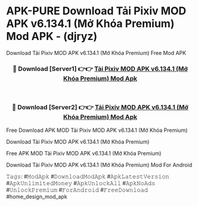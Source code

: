# APK-PURE Download Tải Pixiv MOD APK v6.134.1 (Mở Khóa Premium) Mod APK - (djryz)
Download Tải Pixiv MOD APK v6.134.1 (Mở Khóa Premium) Free Mod APK

<div align="center">
<h3>🔴 Download [Server1] 👉👉 <a href="https://apk-comot.site?title=Tải_Pixiv_MOD_APK_v6.134.1_(Mở_Khóa_Premium)">Tải Pixiv MOD APK v6.134.1 (Mở Khóa Premium) Mod Apk</a></h3><br>

<h3>🔴 Download [Server2] 👉👉 <a href="https://apk-comot.site?title=Tải_Pixiv_MOD_APK_v6.134.1_(Mở_Khóa_Premium)">Tải Pixiv MOD APK v6.134.1 (Mở Khóa Premium) Mod Apk</a></h3>
</div>


Free Download APK MOD Tải Pixiv MOD APK v6.134.1 (Mở Khóa Premium)

Download Tải Pixiv MOD APK v6.134.1 (Mở Khóa Premium) 

Free APK MOD Tải Pixiv MOD APK v6.134.1 (Mở Khóa Premium) 

Download Tải Pixiv MOD APK v6.134.1 (Mở Khóa Premium) Mod For Android

𝚃𝚊𝚐𝚜: #𝙼𝚘𝚍𝙰𝚙𝚔 #𝙳𝚘𝚠𝚗𝚕𝚘𝚊𝚍𝙼𝚘𝚍𝙰𝚙𝚔 #𝙰𝚙𝚔𝙻𝚊𝚝𝚎𝚜𝚝𝚅𝚎𝚛𝚜𝚒𝚘𝚗 #𝙰𝚙𝚔𝚄𝚗𝚕𝚒𝚖𝚒𝚝𝚎𝚍𝙼𝚘𝚗𝚎𝚢 #𝙰𝚙𝚔𝚄𝚗𝚕𝚘𝚌𝚔𝙰𝚕𝚕 #𝙰𝚙𝚔𝙽𝚘𝙰𝚍𝚜 #𝚄𝚗𝚕𝚘𝚌𝚔𝙿𝚛𝚎𝚖𝚒𝚞𝚖 #𝙵𝚘𝚛𝙰𝚗𝚍𝚛𝚘𝚒𝚍 #𝙵𝚛𝚎𝚎𝙳𝚘𝚠𝚗𝚕𝚘𝚊𝚍 #home_design_mod_apk